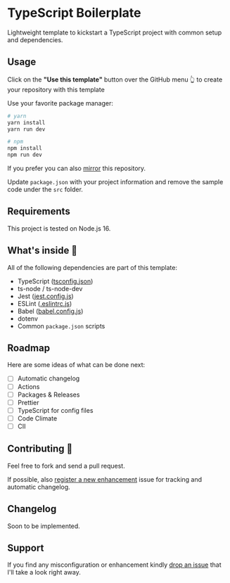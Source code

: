 # TypeScript Boilerplate

Lightweight template to kickstart a TypeScript project with common setup and dependencies.

## Usage

Click on the **"Use this template"** button over the GitHub menu 👆 to create your repository with this template

Use your favorite package manager:

```sh
# yarn
yarn install
yarn run dev

# npm
npm install
npm run dev
```

If you prefer you can also [mirror](https://docs.github.com/en/repositories/creating-and-managing-repositories/duplicating-a-repository) this repository.

Update `package.json` with your project information and remove the sample code under the `src` folder.

## Requirements

This project is tested on Node.js 16.

## What's inside 👀

All of the following dependencies are part of this template:

- TypeScript ([tsconfig.json](./tsconfig.json))
- ts-node / ts-node-dev
- Jest ([jest.config.js](./jest.config.js))
- ESLint ([.eslintrc.js](./.eslintrc.js))
- Babel ([babel.config.js](./babel.config.js))
- dotenv
- Common `package.json` scripts

## Roadmap

Here are some ideas of what can be done next:

- [ ] Automatic changelog
- [ ] Actions
- [ ] Packages & Releases
- [ ] Prettier
- [ ] TypeScript for config files
- [ ] Code Climate
- [ ] CII

## Contributing 🤝

Feel free to fork and send a pull request.

If possible, also [register a new enhancement](https://github.com/epomatti/typescript-boilerplate/issues) issue for tracking and automatic changelog.

## Changelog 

Soon to be implemented.

## Support

If you find any misconfiguration or enhancement kindly [drop an issue](https://github.com/epomatti/typescript-boilerplate/issues) that I'll take a look right away.
